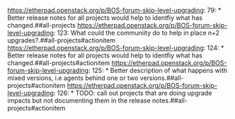 https://etherpad.openstack.org/p/BOS-forum-skip-level-upgrading: 79: * Better release notes for all projects would help to identfiy what has changed.##all-projects
https://etherpad.openstack.org/p/BOS-forum-skip-level-upgrading: 123: What could the communiity do to help in place n+2 upgrades?.##all-projects#actionitem
https://etherpad.openstack.org/p/BOS-forum-skip-level-upgrading: 124: * Better release notes for all projects would help to identfiy what has changed.##all-projects#actionitem
https://etherpad.openstack.org/p/BOS-forum-skip-level-upgrading: 125: * Better description of what happens with mixed versions, i.e agents behind one or two versions.##all-projects#actionitem
https://etherpad.openstack.org/p/BOS-forum-skip-level-upgrading: 126: * TODO: call out projects that are doing upgrade impacts but not documenting them in the release notes.##all-projects#actionitem
